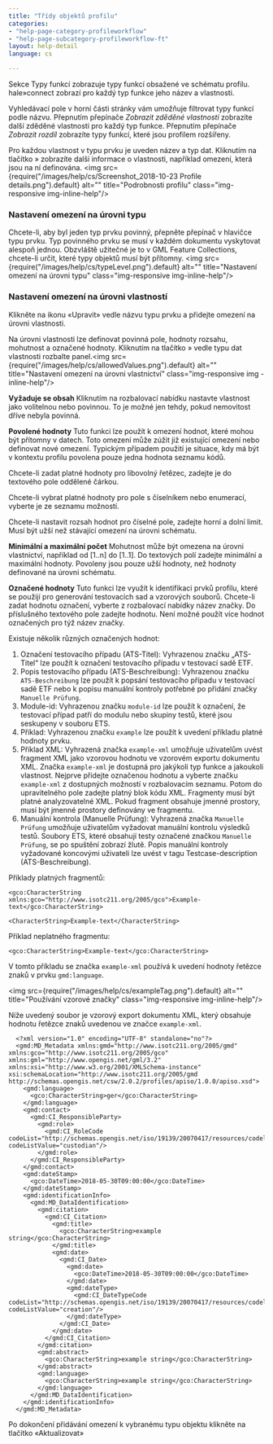 ```yaml
---
title: "Třídy objektů profilu"
categories:
- "help-page-category-profileworkflow"
- "help-page-subcategory-profileworkflow-ft"
layout: help-detail
language: cs

---
```


Sekce Typy funkcí zobrazuje typy funkcí obsažené ve schématu profilu. hale»connect zobrazí pro každý typ funkce jeho název a vlastnosti.

Vyhledávací pole v horní části stránky vám umožňuje filtrovat typy funkcí podle názvu. Přepnutím přepínače *Zobrazit zděděné vlastnosti* zobrazíte další zděděné vlastnosti pro každý typ funkce. Přepnutím přepínače *Zobrazit rozdíl* zobrazíte typy funkcí, které jsou profilem rozšířeny.

Pro každou vlastnost v typu prvku je uveden název a typ dat. Kliknutím na tlačítko » zobrazíte další informace o vlastnosti, například omezení, která jsou na ní definována. <img src={require("/images/help/cs/Screenshot_2018-10-23 Profile details.png").default} alt="" title="Podrobnosti profilu" class="img-responsive img-inline-help"/>

### Nastavení omezení na úrovni typu

Chcete-li, aby byl jeden typ prvku povinný, přepněte přepínač v hlavičce typu prvku. Typ povinného prvku se musí v každém dokumentu vyskytovat alespoň jednou. Obzvláště užitečné je to v GML Feature Collections, chcete-li určit, které typy objektů musí být přítomny.
<img src={require("/images/help/cs/typeLevel.png").default} alt="" title="Nastavení omezení na úrovni typu" class="img-responsive img-inline-help"/>

### Nastavení omezení na úrovni vlastností

Klikněte na ikonu «Upravit» vedle názvu typu prvku a přidejte omezení na úrovni vlastnosti.

Na úrovni vlastnosti lze definovat povinná pole, hodnoty rozsahu, mohutnost a označené hodnoty. Kliknutím na tlačítko » vedle typu dat vlastnosti rozbalte panel.<img src={require("/images/help/cs/allowedValues.png").default} alt="" title="Nastavení omezení na úrovni vlastnictví" class="img-responsive img -inline-help"/>

**Vyžaduje se obsah** Kliknutím na rozbalovací nabídku nastavte vlastnost jako volitelnou nebo povinnou. To je možné jen tehdy, pokud nemovitost dříve nebyla povinná.

**Povolené hodnoty** Tuto funkci lze použít k omezení hodnot, které mohou být přítomny v datech. Toto omezení může zúžit již existující omezení nebo definovat nové omezení. Typickým případem použití je situace, kdy má být v kontextu profilu povolena pouze jedna hodnota seznamu kódů.

Chcete-li zadat platné hodnoty pro libovolný řetězec, zadejte je do textového pole oddělené čárkou.

Chcete-li vybrat platné hodnoty pro pole s číselníkem nebo enumerací, vyberte je ze seznamu možností.

Chcete-li nastavit rozsah hodnot pro číselné pole, zadejte horní a dolní limit. Musí být užší než stávající omezení na úrovni schématu.

**Minimální a maximální počet** Mohutnost může být omezena na úrovni vlastnictví, například od [1..n] do [1..1]. Do textových polí zadejte minimální a maximální hodnoty. Povoleny jsou pouze užší hodnoty, než hodnoty definované na úrovni schématu.

**Označené hodnoty** Tuto funkci lze využít k identifikaci prvků profilu, které se použijí pro generování testovacích sad a vzorových souborů. Chcete-li zadat hodnotu označení, vyberte z rozbalovací nabídky název značky. Do příslušného textového pole zadejte hodnotu. Není možné použít více hodnot označených pro týž název značky.

Existuje několik různých označených hodnot:

1. Označení testovacího případu (ATS-Titel): Vyhrazenou značku „ATS-Titel“ lze použít k označení testovacího případu v testovací sadě ETF.
2. Popis testovacího případu (ATS-Beschreibung): Vyhrazenou značku `ATS-Beschreibung` lze použít k popsání testovacího případu v testovací sadě ETF nebo k popisu manuální kontroly potřebné po přidání značky `Manuelle Prüfung`.
3. Module-id: Vyhrazenou značku `module-id` lze použít k označení, že testovací případ patří do modulu nebo skupiny testů, které jsou seskupeny v souboru ETS.
4. Příklad: Vyhrazenou značku `example` lze použít k uvedení příkladu platné hodnoty prvku.
5. Příklad XML: Vyhrazená značka `example-xml` umožňuje uživatelům uvést fragment XML jako vzorovou hodnotu ve vzorovém exportu dokumentu XML. Značka `example-xml` je dostupná pro jakýkoli typ funkce a jakoukoli vlastnost. Nejprve přidejte označenou hodnotu a vyberte značku `example-xml` z dostupných možností v rozbalovacím seznamu. Potom do upravitelného pole zadejte platný blok kódu XML. Fragmenty musí být platné analyzovatelné XML. Pokud fragment obsahuje jmenné prostory, musí být jmenné prostory definovány ve fragmentu.
6. Manuální kontrola (Manuelle Prüfung): Vyhrazená značka `Manuelle Prüfung` umožňuje uživatelům vyžadovat manuální kontrolu výsledků testů. Soubory ETS, které obsahují testy označené značkou `Manuelle Prüfung`, se po spuštění zobrazí žlutě. Popis manuální kontroly vyžadované koncovými uživateli lze uvést v tagu Testcase-description (ATS-Beschreibung).

Příklady platných fragmentů:

  `<gco:CharacterString xmlns:gco="http://www.isotc211.org/2005/gco">Example-text</gco:CharacterString>`

  `<CharacterString>Example-text</CharacterString>`

Příklad neplatného fragmentu:

  `<gco:CharacterString>Example-text</gco:CharacterString>`

V tomto příkladu se značka `example-xml` používá k uvedení hodnoty řetězce znaků v prvku `gmd:language`.

  <img src={require("/images/help/cs/exampleTag.png").default} alt="" title="Používání vzorové značky" class="img-responsive img-inline-help"/>

Níže uvedený soubor je vzorový export dokumentu XML, který obsahuje hodnotu řetězce znaků uvedenou ve značce `example-xml`.

      <?xml version="1.0" encoding="UTF-8" standalone="no"?>
      <gmd:MD_Metadata xmlns:gmd="http://www.isotc211.org/2005/gmd" xmlns:gco="http://www.isotc211.org/2005/gco" xmlns:gml="http://www.opengis.net/gml/3.2" xmlns:xsi="http://www.w3.org/2001/XMLSchema-instance" xsi:schemaLocation="http://www.isotc211.org/2005/gmd http://schemas.opengis.net/csw/2.0.2/profiles/apiso/1.0.0/apiso.xsd">
        <gmd:language>
          <gco:CharacterString>ger</gco:CharacterString>
        </gmd:language>
        <gmd:contact>
          <gmd:CI_ResponsibleParty>
            <gmd:role>
              <gmd:CI_RoleCode codeList="http://schemas.opengis.net/iso/19139/20070417/resources/codelist/ML_gmxCodelists.xml#CI_RoleCode" codeListValue="custodian"/>
            </gmd:role>
          </gmd:CI_ResponsibleParty>
        </gmd:contact>
        <gmd:dateStamp>
          <gco:DateTime>2018-05-30T09:00:00</gco:DateTime>
        </gmd:dateStamp>
        <gmd:identificationInfo>
          <gmd:MD_DataIdentification>
            <gmd:citation>
              <gmd:CI_Citation>
                <gmd:title>
                  <gco:CharacterString>example string</gco:CharacterString>
                </gmd:title>
                <gmd:date>
                  <gmd:CI_Date>
                    <gmd:date>
                      <gco:DateTime>2018-05-30T09:00:00</gco:DateTime>
                    </gmd:date>
                    <gmd:dateType>
                      <gmd:CI_DateTypeCode codeList="http://schemas.opengis.net/iso/19139/20070417/resources/codelist/ML_gmxCodelists.xml#CI_DateTypeCode codeListValue="creation"/>
                    </gmd:dateType>
                  </gmd:CI_Date>
                </gmd:date>
              </gmd:CI_Citation>
            </gmd:citation>
            <gmd:abstract>
              <gco:CharacterString>example string</gco:CharacterString>
            </gmd:abstract>
            <gmd:language>
              <gco:CharacterString>example string</gco:CharacterString>
            </gmd:language>
          </gmd:MD_DataIdentification>
        </gmd:identificationInfo>
      </gmd:MD_Metadata>

Po dokončení přidávání omezení k vybranému typu objektu klikněte na tlačítko &laquo;Aktualizovat&raquo;
